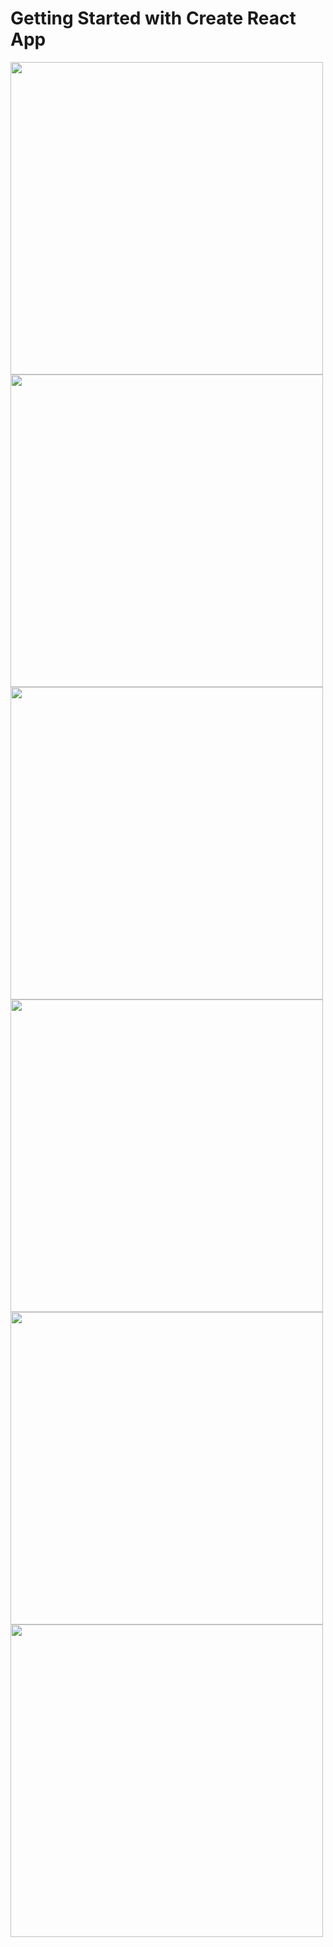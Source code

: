 # Getting Started with Create React App

<img src="https://github.com/MSL-Apps/tetris-casper-game/01.png" width="500"/>

<img src="https://github.com/MSL-Apps/tetris-casper-game/02.png" width="500"/>

<img src="https://github.com/MSL-Apps/tetris-casper-game/03.png" width="500"/>

<img src="https://github.com/MSL-Apps/tetris-casper-game/04.png" width="500"/>

<img src="https://github.com/MSL-Apps/tetris-casper-game/05.png" width="500"/>

<img src="https://github.com/MSL-Apps/tetris-casper-game/06.png" width="500"/>